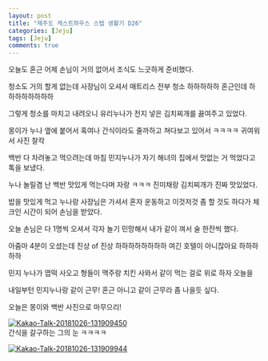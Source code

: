 ```yaml
---
layout: post
title: "제주도 게스트하우스 스텝 생활기 D26" 
categories: [Jeju]
tags: [Jeju]
comments: true
---
```


오늘도 혼근 
어제 손님이 거의 없어서 조식도 느긋하게 준비했다. 

청소도 거의 할게 없는데 
사장님이 오셔서 매트리스 전부 청소 하하하하하 혼근인데 
하하하하하하하하 

그렇게 청소를 마치고 내려오니 
유리누나가 전지 넣은 김치찌개를 끓여주고 있었다. 

몽이가 누나 옆에 붙어서 혹여나 간식이라도 줄까하고 
쳐다보고 있어서 ㅋㅋㅋㅋ 귀여워서 사진 찰칵 

백반 다 차려놓고 먹으려는데 마침 
민지누나가 자기 해녀의 집에서 맛없는 거 먹었다고 톡을 보냈다. 

누나 놀릴겸 난 백반 맛있게 먹는다며 자랑 ㅋㅋㅋ 
진미채랑 김치찌개가 진짜 맛있었다. 

밥을 맛있게 먹고 
누나랑 사장님은 가셔서 혼자 운동하고 
이것저것 좀 할 것도 하다가 
체크인 시간이 되어 손님을 받았다. 

오늘 손님은 다 1명씩 오셔서 
각자 놀기 민망해서 
내가 같이 껴서 술 한잔씩 했다. 

아줌마 4분이 오셨는데 
진상 of 진상 하하하하하하하하 
여긴 호텔이 아니잖아요 하하하하하 

민지 누나가 엽떡 사오고 
형들이 맥주랑 치킨 사와서 
같이 먹는 걸로 위로 하자 오늘을 

내일부턴 민지누나랑 같이 근무! 
혼근 아니고 같이 근무라 좀 나을듯 싶다. 

오늘은 몽이와 백반 사진으로 마무으리! 

<a href="https://ibb.co/nNfEtA"><img src="https://preview.ibb.co/mxodLq/Kakao-Talk-20181026-131909450.jpg" alt="Kakao-Talk-20181026-131909450" border="0"></a><br>
간식을 갈구하는 그의 눈 ㅋㅋㅋㅋ <br> 


<a href="https://ibb.co/eq6nDA"><img src="https://preview.ibb.co/hfryLq/Kakao-Talk-20181026-131909944.jpg" alt="Kakao-Talk-20181026-131909944" border="0"></a>
